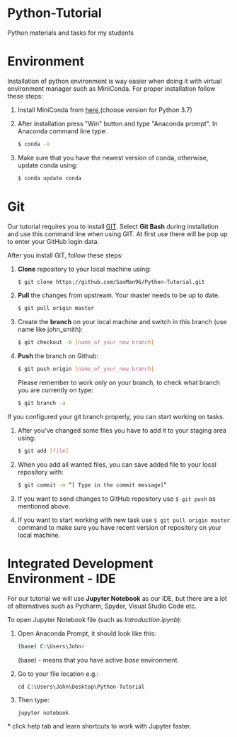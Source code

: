 # Python-Tutorial
Python materials and tasks for my students

# Environment

Installation of python environment is way easier when doing it with virtual environment manager such as MiniConda.  For proper installation follow these steps:

1. Install MiniConda from [here ](https://docs.conda.io/en/latest/miniconda.html) (choose version for Python 3.7)

2. After installation press "Win" button and type "Anaconda prompt". In Anaconda command line type:

   ```bash
   $ conda -V
   ```

3. Make  sure that you have the newest version of conda, otherwise, update conda using:

   ```bash
   $ conda update conda
   ```


# Git

Our tutorial requires you to install [GIT](https://git-scm.com/downloads). Select **Git Bash** during installation and use this command line when using GIT. At first use there will be pop up to enter your GitHub login data.

After you install GIT, follow these steps:

1. **Clone** repository to your local machine using:

   ```bash
   $ git clone https://github.com/SaxMan96/Python-Tutorial.git
   ```
   
2. **Pull** the changes from upstream. Your master needs to be up to date.

   ```bash
   $ git pull origin master
   ```

3. Create the **branch** on your local machine and switch in this branch (use name like john_smith):

   ```bash
   $ git checkout -b [name_of_your_new_branch]
   ```

4. **Push** the branch on Github:

   ```bash
   $ git push origin [name_of_your_new_branch]
   ```

    Please remember to work only on your branch, to check what branch you are currently on type:

    ```bash
   $ git branch -a
    ```



If you configured your git branch properly, you can start working on tasks. 

1. After you've changed some files you have to add it to your staging area using:
    ```bash
    $ git add [file]  
    ```
    
2. When you add all wanted files, you can save added file to your local repository with:
    ```bash
    $ git commit -m “[ Type in the commit message]”  
    ```
    
3. If you want to send changes to GitHub repository use ```$ git push``` as mentioned above.

4. If you want to start working with new task use ```$ git pull origin master``` command to make sure you have recent version of repository on your local machine.

# Integrated Development Environment - IDE

For our tutorial we will use **Jupyter Notebook** as our IDE, but there are a lot of alternatives such as Pycharm, Spyder, Visual Studio Code etc.

To open Jupyter Notebook file (such as *Introduction.ipynb*):

1. Open Anaconda Prompt, it should look like this:

   ```bash
   (base) C:\Users\John>
   ```

   (base) - means that you have active *base* environment.

2. Go to your file location e.g.:

   ```
   cd C:\Users\John\Desktop\Python-Tutorial
   ```

3. Then type:

   ```
   jupyter notebook
   ```

\* click help tab and learn shortcuts to work with Jupyter faster.